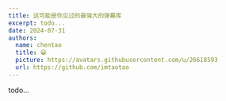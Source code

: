 ```yaml
---
title: 这可能是你见过的最强大的弹幕库
excerpt: todo...
date: 2024-07-31
authors:
  name: chentao
  title: 😀
  picture: https://avatars.githubusercontent.com/u/26618593
  url: https://github.com/imtaotao
---
```


todo...
